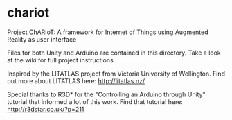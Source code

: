 # chariot
Project ChARIoT: A framework for Internet of Things using Augmented Reality as user interface

Files for both Unity and Arduino are contained in this directory.
Take a look at the wiki for full project instructions.

Inspired by the LITATLAS project from Victoria University of Wellington. Find out more about LITATLAS here: http://litatlas.nz/

Special thanks to R3D* for the "Controlling an Arduino through Unity" tutorial that informed a lot of this work.
Find that tutorial here:
http://r3dstar.co.uk/?p=211

